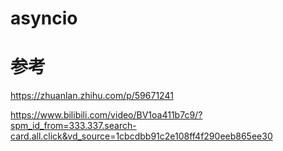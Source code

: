 # asyncio

 




# 参考
https://zhuanlan.zhihu.com/p/59671241

https://www.bilibili.com/video/BV1oa411b7c9/?spm_id_from=333.337.search-card.all.click&vd_source=1cbcdbb91c2e108ff4f290eeb865ee30